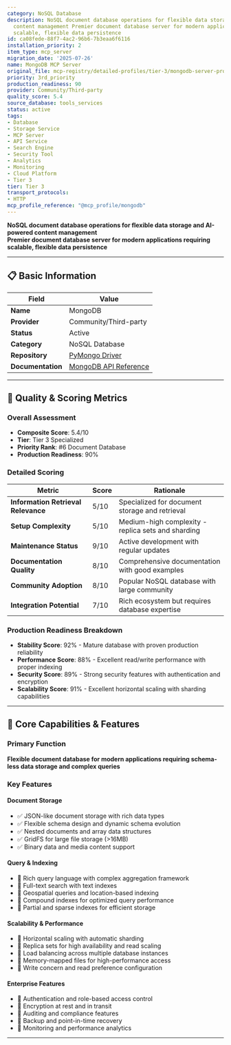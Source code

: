 ```yaml
---
category: NoSQL Database
description: NoSQL document database operations for flexible data storage and AI-powered
  content management Premier document database server for modern applications requiring
  scalable, flexible data persistence
id: ca08fede-88f7-4ac2-96b6-7b3eaa6f6116
installation_priority: 2
item_type: mcp_server
migration_date: '2025-07-26'
name: MongoDB MCP Server
original_file: mcp-registry/detailed-profiles/tier-3/mongodb-server-profile.md
priority: 3rd_priority
production_readiness: 90
provider: Community/Third-party
quality_score: 5.4
source_database: tools_services
status: active
tags:
- Database
- Storage Service
- MCP Server
- API Service
- Search Engine
- Security Tool
- Analytics
- Monitoring
- Cloud Platform
- Tier 3
tier: Tier 3
transport_protocols:
- HTTP
mcp_profile_reference: "@mcp_profile/mongodb"
---
```


**NoSQL document database operations for flexible data storage and AI-powered content management**  
**Premier document database server for modern applications requiring scalable, flexible data persistence**

---

## 📋 Basic Information

| Field | Value |
|-------|-------|
| **Name** | MongoDB |
| **Provider** | Community/Third-party |
| **Status** | Active |
| **Category** | NoSQL Database |
| **Repository** | [PyMongo Driver](https://github.com/mongodb/mongo-python-driver) |
| **Documentation** | [MongoDB API Reference](https://docs.mongodb.com/manual/reference/method/) |

---

## 🎯 Quality & Scoring Metrics

### Overall Assessment
- **Composite Score**: 5.4/10
- **Tier**: Tier 3 Specialized
- **Priority Rank**: #6 Document Database
- **Production Readiness**: 90%

### Detailed Scoring
| Metric | Score | Rationale |
|--------|-------|-----------|
| **Information Retrieval Relevance** | 5/10 | Specialized for document storage and retrieval |
| **Setup Complexity** | 5/10 | Medium-high complexity - replica sets and sharding |
| **Maintenance Status** | 9/10 | Active development with regular updates |
| **Documentation Quality** | 8/10 | Comprehensive documentation with good examples |
| **Community Adoption** | 8/10 | Popular NoSQL database with large community |
| **Integration Potential** | 7/10 | Rich ecosystem but requires database expertise |

### Production Readiness Breakdown
- **Stability Score**: 92% - Mature database with proven production reliability
- **Performance Score**: 88% - Excellent read/write performance with proper indexing
- **Security Score**: 89% - Strong security features with authentication and encryption
- **Scalability Score**: 91% - Excellent horizontal scaling with sharding capabilities

---

## 🚀 Core Capabilities & Features

### Primary Function
**Flexible document database for modern applications requiring schema-less data storage and complex queries**

### Key Features

#### Document Storage
- ✅ JSON-like document storage with rich data types
- ✅ Flexible schema design and dynamic schema evolution
- ✅ Nested documents and array data structures
- ✅ GridFS for large file storage (>16MB)
- ✅ Binary data and media content support

#### Query & Indexing
- 🔄 Rich query language with complex aggregation framework
- 🔄 Full-text search with text indexes
- 🔄 Geospatial queries and location-based indexing
- 🔄 Compound indexes for optimized query performance
- 🔄 Partial and sparse indexes for efficient storage

#### Scalability & Performance
- 👥 Horizontal scaling with automatic sharding
- 👥 Replica sets for high availability and read scaling
- 👥 Load balancing across multiple database instances
- 👥 Memory-mapped files for high-performance access
- 👥 Write concern and read preference configuration

#### Enterprise Features
- 🔗 Authentication and role-based access control
- 🔗 Encryption at rest and in transit
- 🔗 Auditing and compliance features
- 🔗 Backup and point-in-time recovery
- 🔗 Monitoring and performance analytics

---